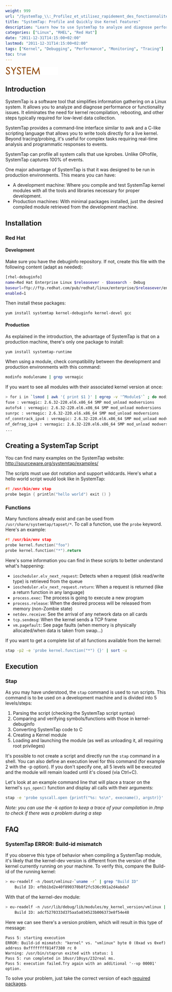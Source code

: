 ```yaml
---
weight: 999
url: "/SystemTap_\\:_Profilez_et_utilisez_rapidement_des_fonctionnalités_du_kernel/"
title: "SystemTap: Profile and Quickly Use Kernel Features"
description: "Learn how to use SystemTap to analyze and diagnose performance issues in Linux systems without kernel recompilation or rebooting."
categories: ["Linux", "RHEL", "Red Hat"]
date: "2011-12-31T14:15:00+02:00"
lastmod: "2011-12-31T14:15:00+02:00"
tags: ["Kernel", "Debugging", "Performance", "Monitoring", "Tracing"]
toc: true
---
```


![SystemTap](/images/systemtaplogo.png)

## Introduction

SystemTap is a software tool that simplifies information gathering on a Linux system. It allows you to analyze and diagnose performance or functionality issues. It eliminates the need for kernel recompilation, rebooting, and other steps typically required for low-level data collection.

SystemTap provides a command-line interface similar to awk and a C-like scripting language that allows you to write tools directly for a live kernel. Beyond tracing/probing, it's useful for complex tasks requiring real-time analysis and programmatic responses to events.

SystemTap can profile all system calls that use kprobes. Unlike OProfile, SystemTap captures 100% of events.

One major advantage of SystemTap is that it was designed to be run in production environments. This means you can have:

* A development machine: Where you compile and test SystemTap kernel modules with all the tools and libraries necessary for proper development.
* Production machines: With minimal packages installed, just the desired compiled module retrieved from the development machine.

## Installation

### Red Hat

#### Development

Make sure you have the debuginfo repository. If not, create this file with the following content (adapt as needed):

```bash
[rhel-debuginfo]
name=Red Hat Enterprise Linux $releasever - $basearch - Debug
baseurl=ftp://ftp.redhat.com/pub/redhat/linux/enterprise/$releasever/en/os/$basearch/Debuginfo/
enabled=1
```

Then install these packages:

```bash
yum install systemtap kernel-debuginfo kernel-devel gcc
```

#### Production

As explained in the introduction, the advantage of SystemTap is that on a production machine, there's only one package to install:

```bash
yum install systemtap-runtime
```

When using a module, check compatibility between the development and production environments with this command:

```bash
modinfo modulename | grep vermagic
```

If you want to see all modules with their associated kernel version at once:

```bash {linenos=table,hl_lines=[1]}
> for i in `lsmod | awk '{ print $1 }' | egrep -v '^Module$'` ; do modinfo $i | grep vermagic | xargs echo "$i :" ; done
fuse : vermagic: 2.6.32-220.el6.x86_64 SMP mod_unload modversions
autofs4 : vermagic: 2.6.32-220.el6.x86_64 SMP mod_unload modversions
sunrpc : vermagic: 2.6.32-220.el6.x86_64 SMP mod_unload modversions
nf_conntrack_ipv4 : vermagic: 2.6.32-220.el6.x86_64 SMP mod_unload modversions
nf_defrag_ipv4 : vermagic: 2.6.32-220.el6.x86_64 SMP mod_unload modversions
...
```

## Creating a SystemTap Script

You can find many examples on the SystemTap website: http://sourceware.org/systemtap/examples/

The scripts must use dot notation and support wildcards. Here's what a hello world script would look like in SystemTap:

```c
#! /usr/bin/env stap
probe begin { println("hello world") exit () }
```

### Functions

Many functions already exist and can be used from `/usr/share/systemtap/tapset/*`.
To call a function, use the `probe` keyword. Here's an example:

```c
#! /usr/bin/env stap
probe kernel.function("foo")
probe kernel.function("*").return
```

Here's some information you can find in these scripts to better understand what's happening:

* `ioscheduler.elv_next_request`: Detects when a request (disk read/write type) is retrieved from the queue
* `ioscheduler.elv_next_request.return`: When a request is returned (like a return function in any language)
* `process.exec`: The process is going to execute a new program
* `process.release`: When the desired process will be released from memory (non-Zombie state)
* `netdev.receive`: See the arrival of any network data on all cards
* `tcp.sendmsg`: When the kernel sends a TCP frame
* `vm.pagefault`: See page faults (when memory is physically allocated/when data is taken from swap...)

If you want to get a complete list of all functions available from the kernel:

```bash
stap -p2 -e 'probe kernel.function("*") {}' | sort -u
```

## Execution

### Stap

As you may have understood, the `stap` command is used to run scripts. This command is to be used on a development machine and is divided into 5 levels/steps:

1. Parsing the script (checking the SystemTap script syntax)
2. Comparing and verifying symbols/functions with those in kernel-debuginfo
3. Converting SystemTap code to C
4. Creating a Kernel module
5. Loading and launching the module (as well as unloading it, all requiring root privileges)

It's possible to not create a script and directly run the `stap` command in a shell. You can also define an execution level for this command (for example 2 with the -p option). If you don't specify one, all 5 levels will be executed and the module will remain loaded until it's closed (via Ctrl+C).

Let's look at an example command line that will place a tracer on the kernel's `sys_open()` function and display all calls with their arguments:

```bash
stap -e 'probe syscall.open {printf("%s: %s\n", execname(), argstr)}'
```

*Note: you can use the -k option to keep a trace of your compilation in /tmp to check if there was a problem during a step*

## FAQ

### SystemTap ERROR: Build-id mismatch

If you observe this type of behavior when compiling a SystemTap module, it's likely that the kernel-dev version is different from the version of the kernel currently running on your machine. To verify this, compare the Build-id of the running kernel:

```bash
> eu-readelf -n /boot/vmlinuz-`uname -r` | grep "Build ID"
    Build ID: efbb1bd2e40f890370b8f2fc536c991a2d4abda7
```

With that of the kernel-dev module:

```bash
> eu-readelf -n /usr/lib/debug/lib/modules/my_kernel_version/vmlinux | grep "Build ID"
    Build ID: adcf5270333d375aa5a034523b006373e8f54e48
```

Here we can see there's a version problem, which will result in this type of message:

```
Pass 5: starting execution
ERROR: Build-id mismatch: "kernel" vs. "vmlinux" byte 0 (0xad vs 0xef) address 0xffffffff814f7380 rc 0
Warning: /usr/bin/staprun exited with status: 1
Pass 5: run completed in 10usr/10sys/232real ms.
Pass 5: execution failed.Try again with an additional '--vp 00001' option.
```

To solve your problem, just take the correct version of each [required packages](#installation).
